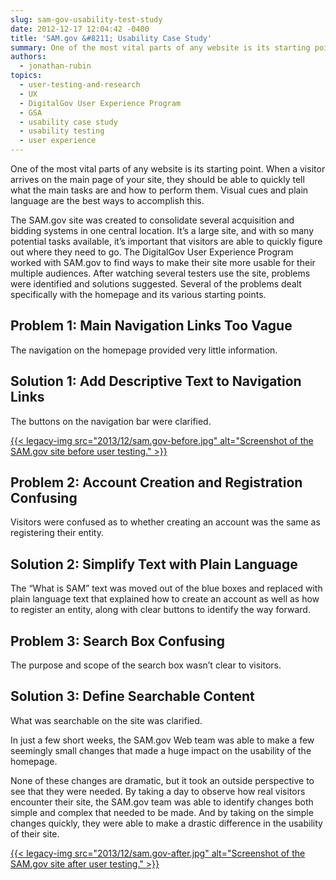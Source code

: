 ```yaml
---
slug: sam-gov-usability-test-study
date: 2012-12-17 12:04:42 -0400
title: 'SAM.gov &#8211; Usability Case Study'
summary: One of the most vital parts of any website is its starting point. When a visitor arrives on the main page of your site, they should be able to quickly tell what the main tasks are and how to perform them. Visual cues and plain language are the best ways to accomplish this. The SAM.gov
authors:
  - jonathan-rubin
topics:
  - user-testing-and-research
  - UX
  - DigitalGov User Experience Program
  - GSA
  - usability case study
  - usability testing
  - user experience
---
```


One of the most vital parts of any website is its starting point. When a visitor arrives on the main page of your site, they should be able to quickly tell what the main tasks are and how to perform them. Visual cues and plain language are the best ways to accomplish this.

The SAM.gov site was created to consolidate several acquisition and bidding systems in one central location. It&#8217;s a large site, and with so many potential tasks available, it’s important that visitors are able to quickly figure out where they need to go. The DigitalGov User Experience Program  worked with SAM.gov to find ways to make their site more usable for their multiple audiences. After watching several testers use the site, problems were identified and solutions suggested. Several of the problems dealt specifically with the homepage and its various starting points.

## Problem 1: Main Navigation Links Too Vague

The navigation on the homepage provided very little information.

## Solution 1: Add Descriptive Text to Navigation Links

The buttons on the navigation bar were clarified.

[{{< legacy-img src="2013/12/sam.gov-before.jpg" alt="Screenshot of the SAM.gov site before user testing." >}}](https://s3.amazonaws.com/digitalgov/_legacy-img/2013/12/sam.gov-before.jpg)

## Problem 2: Account Creation and Registration Confusing

Visitors were confused as to whether creating an account was the same as registering their entity.

## Solution 2: Simplify Text with Plain Language

The “What is SAM” text was moved out of the blue boxes and replaced with plain language text that explained how to create an account as well as how to register an entity, along with clear buttons to identify the way forward.

## Problem 3: Search Box Confusing

The purpose and scope of the search box wasn’t clear to visitors.

## Solution 3: Define Searchable Content

What was searchable on the site was clarified.

In just a few short weeks, the SAM.gov Web team was able to make a few seemingly small changes that made a huge impact on the usability of the homepage.

None of these changes are dramatic, but it took an outside perspective to see that they were needed. By taking a day to observe how real visitors encounter their site, the SAM.gov team was able to identify changes both simple and complex that needed to be made. And by taking on the simple changes quickly, they were able to make a drastic difference in the usability of their site.

[{{< legacy-img src="2013/12/sam.gov-after.jpg" alt="Screenshot of the SAM.gov site after user testing." >}}](https://s3.amazonaws.com/digitalgov/_legacy-img/2013/12/sam.gov-after.jpg)